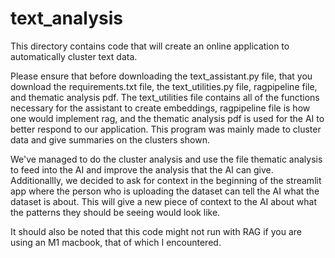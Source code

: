 # text_analysis

This directory contains code that will create an online application to automatically cluster text data. 

Please ensure that before downloading the text_assistant.py file, that you download the requirements.txt file, the text_utilities.py file, ragpipeline file, and thematic analysis pdf. The text_utilities file contains all of the functions necessary for the assistant to create embeddings, ragpipeline file is how one would implement rag, and the thematic analysis pdf is used for the AI to better respond to our application. This program was mainly made to cluster data and give summaries on the clusters shown. 

We've managed to do the cluster analysis and use the file thematic analysis to feed into the AI and improve the analysis that the AI can give. Additionallly, we decided to ask for context in the beginning of the streamlit app where the person who is uploading the dataset can tell the AI what the dataset is about. This will give a new piece of context to the AI about what the patterns they should be seeing would look like. 

It should also be noted that this code might not run with RAG if you are using an M1 macbook, that of which I encountered. 

